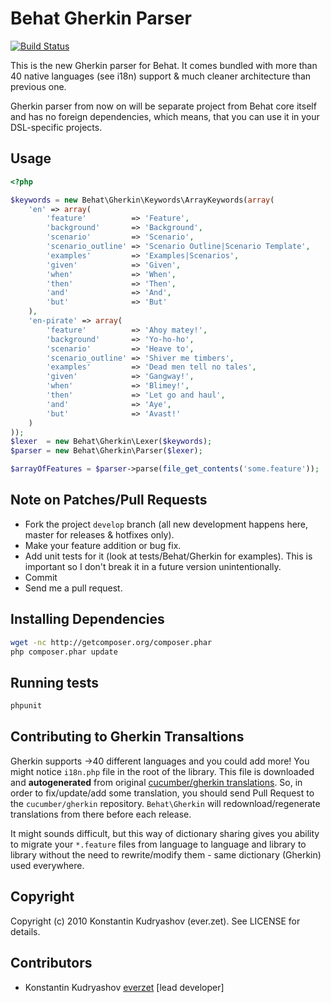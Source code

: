 Behat Gherkin Parser
====================

[![Build Status](https://secure.travis-ci.org/Behat/Gherkin.png)](http://travis-ci.org/Behat/Gherkin)

This is the new Gherkin parser for Behat. It comes bundled with more than 40 native languages (see i18n) support & much cleaner architecture than previous one.

Gherkin parser from now on will be separate project from Behat core itself and has no foreign dependencies, which means, that you can use it in your DSL-specific projects.

Usage
-----

``` php
<?php

$keywords = new Behat\Gherkin\Keywords\ArrayKeywords(array(
    'en' => array(
        'feature'          => 'Feature',
        'background'       => 'Background',
        'scenario'         => 'Scenario',
        'scenario_outline' => 'Scenario Outline|Scenario Template',
        'examples'         => 'Examples|Scenarios',
        'given'            => 'Given',
        'when'             => 'When',
        'then'             => 'Then',
        'and'              => 'And',
        'but'              => 'But'
    ),
    'en-pirate' => array(
        'feature'          => 'Ahoy matey!',
        'background'       => 'Yo-ho-ho',
        'scenario'         => 'Heave to',
        'scenario_outline' => 'Shiver me timbers',
        'examples'         => 'Dead men tell no tales',
        'given'            => 'Gangway!',
        'when'             => 'Blimey!',
        'then'             => 'Let go and haul',
        'and'              => 'Aye',
        'but'              => 'Avast!'
    )
));
$lexer  = new Behat\Gherkin\Lexer($keywords);
$parser = new Behat\Gherkin\Parser($lexer);

$arrayOfFeatures = $parser->parse(file_get_contents('some.feature'));
```

Note on Patches/Pull Requests
-----------------------------

* Fork the project `develop` branch (all new development happens here, master for releases & hotfixes only).
* Make your feature addition or bug fix.
* Add unit tests for it (look at tests/Behat/Gherkin for examples).
  This is important so I don't break it in a future version unintentionally.
* Commit
* Send me a pull request.

Installing Dependencies
-----------------------

``` bash
wget -nc http://getcomposer.org/composer.phar
php composer.phar update
```

Running tests
-------------

``` bash
phpunit
```

Contributing to Gherkin Transaltions
------------------------------------

Gherkin supports &rarr;40 different languages and you could add more! You might notice
`i18n.php` file in the root of the library. This file is downloaded and **autogenerated** 
from original [cucumber/gherkin translations](https://github.com/cucumber/gherkin/blob/master/lib/gherkin/i18n.yml).
So, in order to fix/update/add some translation, you should send Pull Request to the
`cucumber/gherkin` repository. `Behat\Gherkin` will redownload/regenerate translations
from there before each release.

It might sounds difficult, but this way of dictionary sharing gives you ability to
migrate your `*.feature` files from language to language and library to library without
the need to rewrite/modify them - same dictionary (Gherkin) used everywhere.

Copyright
---------

Copyright (c) 2010 Konstantin Kudryashov (ever.zet). See LICENSE for details.

Contributors
------------

* Konstantin Kudryashov [everzet](http://github.com/everzet) [lead developer]
